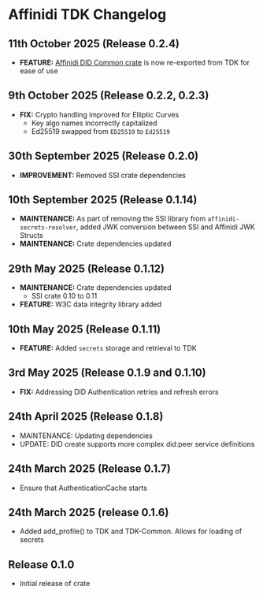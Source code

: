 # Affinidi TDK Changelog

## 11th October 2025 (Release 0.2.4)

- **FEATURE:** [Affinidi DID Common crate](https://crates.io/crates/affinidi-did-common)
  is now re-exported from TDK for ease of use

## 9th October 2025 (Release 0.2.2, 0.2.3)

- **FIX:** Crypto handling improved for Elliptic Curves
  - Key algo names incorrectly capitalized
  - Ed25519 swapped from `ED25519` to `Ed25519`

## 30th September 2025 (Release 0.2.0)

- **IMPROVEMENT:** Removed SSI crate dependencies

## 10th September 2025 (Release 0.1.14)

- **MAINTENANCE:** As part of removing the SSI library from `affinidi-secrets-resolver`,
  added JWK conversion between SSI and Affinidi JWK Structs
- **MAINTENANCE:** Crate dependencies updated

## 29th May 2025 (Release 0.1.12)

- **MAINTENANCE:** Crate dependencies updated
  - SSI crate 0.10 to 0.11
- **FEATURE:** W3C data integrity library added

## 10th May 2025 (Release 0.1.11)

- **FEATURE:** Added `secrets` storage and retrieval to TDK

## 3rd May 2025 (Release 0.1.9 and 0.1.10)

- **FIX:** Addressing DID Authentication retries and refresh errors

## 24th April 2025 (Release 0.1.8)

- MAINTENANCE: Updating dependencies
- UPDATE: DID create supports more complex did:peer service definitions

## 24th March 2025 (Release 0.1.7)

- Ensure that AuthenticationCache starts

## 24th March 2025 (release 0.1.6)

- Added add_profile() to TDK and TDK-Common. Allows for loading of secrets

## Release 0.1.0

- Initial release of crate
